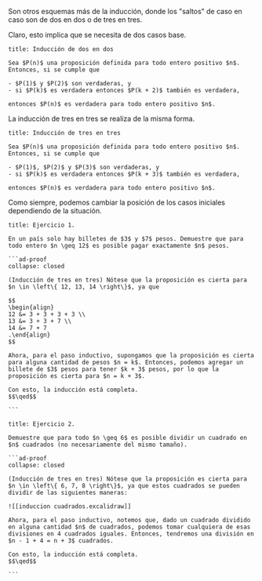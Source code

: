 Son otros esquemas más de la inducción, donde los "saltos" de caso en caso son de dos en dos o de tres en tres.

Claro, esto implica que se necesita de dos casos base.

```ad-proposition
title: Inducción de dos en dos

Sea $P(n)$ una proposición definida para todo entero positivo $n$. Entonces, si se cumple que

- $P(1)$ y $P(2)$ son verdaderas, y
- si $P(k)$ es verdadera entonces $P(k + 2)$ también es verdadera,

entonces $P(n)$ es verdadera para todo entero positivo $n$.

```

La inducción de tres en tres se realiza de la misma forma.

```ad-proposition
title: Inducción de tres en tres

Sea $P(n)$ una proposición definida para todo entero positivo $n$. Entonces, si se cumple que

- $P(1)$, $P(2)$ y $P(3)$ son verdaderas, y
- si $P(k)$ es verdadera entonces $P(k + 3)$ también es verdadera,

entonces $P(n)$ es verdadera para todo entero positivo $n$.

```

Como siempre, podemos cambiar la posición de los casos iniciales dependiendo de la situación.

````ad-exercise
title: Ejercicio 1.

En un país solo hay billetes de $3$ y $7$ pesos. Demuestre que para todo entero $n \geq 12$ es posible pagar exactamente $n$ pesos.

```ad-proof
collapse: closed

(Inducción de tres en tres) Nótese que la proposición es cierta para $n \in \left\{ 12, 13, 14 \right\}$, ya que

$$
\begin{align}
12 &= 3 + 3 + 3 + 3 \\
13 &= 3 + 3 + 7 \\
14 &= 7 + 7
.\end{align}
$$

Ahora, para el paso inductivo, supongamos que la proposición es cierta para alguna cantidad de pesos $n = k$. Entonces, podemos agregar un billete de $3$ pesos para tener $k + 3$ pesos, por lo que la proposición es cierta para $n = k + 3$.

Con esto, la inducción está completa.
$$\qed$$

```

````

````ad-exercise
title: Ejercicio 2.

Demuestre que para todo $n \geq 6$ es posible dividir un cuadrado en $n$ cuadrados (no necesariamente del mismo tamaño).

```ad-proof
collapse: closed

(Inducción de tres en tres) Nótese que la proposición es cierta para $n \in \left\{ 6, 7, 8 \right\}$, ya que estos cuadrados se pueden dividir de las siguientes maneras:

![[induccion cuadrados.excalidraw]]

Ahora, para el paso inductivo, notemos que, dado un cuadrado dividido en alguna cantidad $n$ de cuadrados, podemos tomar cualquiera de esas divisiones en 4 cuadrados iguales. Entonces, tendremos una división en $n - 1 + 4 = n + 3$ cuadrados.

Con esto, la inducción está completa.
$$\qed$$

```

````

